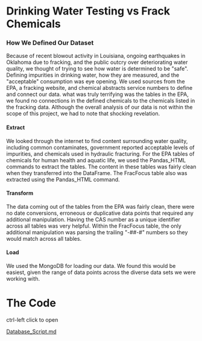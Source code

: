 # Drinking Water Testing vs Frack Chemicals

### How We Defined Our Dataset

Because of recent blowout activity in Louisiana, ongoing earthquakes in Oklahoma due to fracking, and the public outcry over deteriorating water quality, we thought of trying to see how water is determined to be "safe".  Defining impurities in drinking water, how they are measured, and the "acceptable" consumption was eye opening.  We used sources from the EPA, a fracking website, and chemical abstracts service numbers to define and connect our data.  what was truly terrifying was the tables in the EPA, we found no connections in the defined chemicals to the chemicals listed in the fracking data.  Although the overall analysis of our data is not within the scope of this project, we had to note that shocking revelation.

#### Extract

We looked through the internet to find content surrounding water quality, including common contaminates, government reported acceptable levels of impurities, and chemicals used in hydraulic fracturing.  For the EPA tables of chemicals for human health and aquatic life, we used the Pandas_HTML commands to extract the tables.  The content in these tables was fairly clean when they transferred into the DataFrame.  The FracFocus table also was extracted using the Pandas_HTML command. 

#### Transform

The data coming out of the tables from the EPA was fairly clean, there were no date conversions, erroneous or duplicative data points that required any additional manipulation.  Having the CAS number as a unique identifier across all tables was very helpful.  Within the FracFocus table, the only additional manipulation was parsing the trailing "-##-#" numbers so they would match across all tables.

#### Load

We used the MongoDB for loading our data.  We found this would be easiest, given the range of data points across the diverse data sets we were working with.

# The Code 

ctrl-left click to open

 [Database_Script.md](Database_Script.md) 